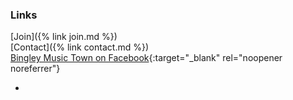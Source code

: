 ### Links

[Join]({% link join.md %})<br/>
[Contact]({% link contact.md %})<br/>
[Bingley Music Town on Facebook<i class="fa fa-external-link" aria-hidden="true"></i>](https://facebook.com/bingleymusictown){:target="_blank" rel="noopener noreferrer"}

<div class="icons">
    <ul>
        <!--<li><a href="https://twitter.com/bingleymusictown" title="Find us on Twitter"><i class="fa fa-twitter"></i></a></li>-->
        <li><a href="https://facebook.com/bingleymusictown" title="Find us on Facebook"><i class="fa fa-facebook"></i></a></li>
    </ul>
</div>
 